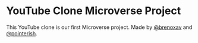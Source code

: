 # YouTube Clone Microverse Project
This YouTube clone is our first Microverse project.
Made by [@brenoxav](https://github.com/brenoxav) and [@pointerish](https://github.com/pointerish).